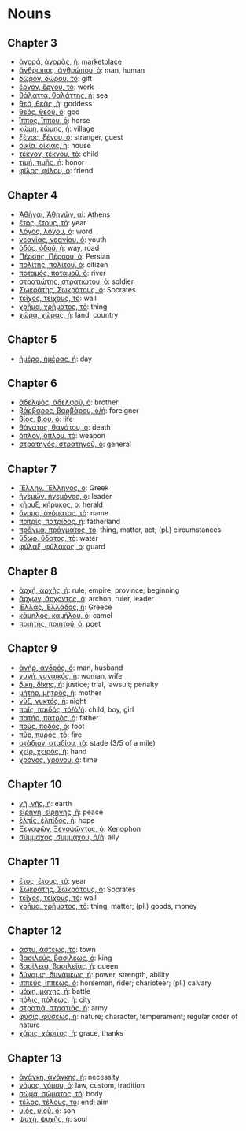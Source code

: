 # Nouns

## Chapter 3
- [ἀγορά, ἀγορᾶς, ἡ](https://en.wiktionary.org/wiki/ἀγορά#Declension): marketplace
- [ἄνθρωπος, ἀνθρώπου, ὁ](https://en.wiktionary.org/wiki/ἄνθρωπος#Declension): man, human
- [δῶρον, δώρου, τό](https://en.wiktionary.org/wiki/δῶρον#Declension): gift
- [ἔργον, ἔργου, τό](https://en.wiktionary.org/wiki/ἔργον#Declension): work
- [θάλαττα, θαλάττης, ἡ](https://en.wiktionary.org/wiki/θάλαττα#Declension): sea
- [θεά, θεᾶς, ἡ](https://en.wiktionary.org/wiki/θεά#Declension): goddess
- [θεός, θεοῦ, ὁ](https://en.wiktionary.org/wiki/θεός#Declension): god
- [ἵππος, ἵππου, ὁ](https://en.wiktionary.org/wiki/ἵππος#Declension): horse
- [κώμη, κώμης, ἡ](https://en.wiktionary.org/wiki/κώμη#Declension): village
- [ξένος, ξένου, ὁ](https://en.wiktionary.org/wiki/ξένος#Declension): stranger, guest
- [οἰκία, οἰκίας, ἡ](https://en.wiktionary.org/wiki/οἰκία#Declension): house
- [τέκνον, τέκνου, τό](https://en.wiktionary.org/wiki/τέκνον#Declension): child
- [τιμή, τιμῆς, ἡ](https://en.wiktionary.org/wiki/τιμή#Declension): honor
- [φίλος, φίλου, ὁ](https://en.wiktionary.org/wiki/φίλος#Declension): friend

## Chapter 4
- [Ἀθῆναι, Ἀθηνῶν, αἱ](https://en.wiktionary.org/wiki/Ἀθῆναι#Declension): Athens
- [ἔτος, ἔτους, τό](https://en.wiktionary.org/wiki/ἔτος#Declension): year
- [λόγος, λόγου, ὁ](https://en.wiktionary.org/wiki/λόγος#Declension): word
- [νεανίας, νεανίου, ὁ](https://en.wiktionary.org/wiki/νεανίας#Declension): youth
- [ὁδός, ὁδοῦ, ἡ](https://en.wiktionary.org/wiki/ὁδός#Declension): way, road
- [Πέρσης, Πέρσου, ὁ](https://en.wiktionary.org/wiki/Πέρσης#Declension): Persian
- [πολίτης, πολίτου, ὁ](https://en.wiktionary.org/wiki/πολίτης#Declension): citizen
- [ποταμός, ποταμοῦ, ὁ](https://en.wiktionary.org/wiki/ποταμός#Declension): river
- [στρατιώτης, στρατιώτου, ὁ](https://en.wiktionary.org/wiki/στρατιώτης#Declension): soldier
- [Σωκράτης, Σωκράτους, ὁ](https://en.wiktionary.org/wiki/Σωκράτης#Declension): Socrates
- [τεῖχος, τείχους, τό](https://en.wiktionary.org/wiki/τεῖχος#Declension): wall
- [χρῆμα, χρήματος, τό](https://en.wiktionary.org/wiki/χρῆμα#Declension): thing
- [χώρα, χώρας, ἡ](https://en.wiktionary.org/wiki/χώρα#Declension): land, country

## Chapter 5
- [ἡμέρα, ἡμέρας, ἡ](https://en.wiktionary.org/wiki/ἡμέρα#Declension): day

## Chapter 6
- [ἀδελφός, ἀδελφοῦ, ὁ](https://en.wiktionary.org/wiki/ἀδελφός#Declension): brother
- [βάρβαρος, βαρβάρου, ὁ/ἡ](https://en.wiktionary.org/wiki/βάρβαρος#Declension): foreigner
- [βίος, βίου, ὁ](https://en.wiktionary.org/wiki/βίος#Declension): life
- [θάνατος, θανάτου, ὁ](https://en.wiktionary.org/wiki/θάνατος#Declension): death
- [ὅπλον, ὅπλου, τό](https://en.wiktionary.org/wiki/ὅπλον#Declension): weapon
- [στρατηγός, στρατηγοῦ, ὁ](https://en.wiktionary.org/wiki/στρατηγός#Declension): general

## Chapter 7
- [Ἕλλην, Ἕλληνος, ο](https://en.wiktionary.org/wiki/Ἕλλην#Declension): Greek
- [ἡγεμών, ἡγεμόνος, ο](https://en.wiktionary.org/wiki/ἡγεμών#Declension): leader
- [κήρυξ, κήρυκος, ο](https://en.wiktionary.org/wiki/κήρυξ#Declension): herald
- [ὄνομα, ὀνόματος, τὸ](https://en.wiktionary.org/wiki/ὄνομα#Declension): name
- [πατρίς, πατρίδος, ἡ](https://en.wiktionary.org/wiki/πατρίς#Declension): fatherland
- [πρᾶγμα, πράγματος, τὸ](https://en.wiktionary.org/wiki/πρᾶγμα#Declension): thing, matter, act; (pl.) circumstances
- [ὕδωρ, ὕδατος, τὸ](https://en.wiktionary.org/wiki/ὕδωρ#Declension): water
- [φύλαξ, φύλακος, ο](https://en.wiktionary.org/wiki/φύλαξ#Declension): guard

## Chapter 8
- [ἀρχή, ἀρχῆς, ἡ](https://en.wiktionary.org/wiki/ἀρχή#Declension): rule; empire; province; beginning
- [ἄρχων, ἄρχοντος, ὁ](https://en.wiktionary.org/wiki/ἄρχων#Declension): archon, ruler, leader
- [Ἐλλάς, Ἑλλάδος, ἡ](https://en.wiktionary.org/wiki/Ἐλλάς#Declension): Greece
- [κάμηλος, καμήλου, ὁ](https://en.wiktionary.org/wiki/κάμηλος#Declension): camel
- [ποιητής, ποιητοῦ, ὁ](https://en.wiktionary.org/wiki/ποιητής#Declension): poet

## Chapter 9
- [ἀνήρ, ἀνδρός, ὁ](https://en.wiktionary.org/wiki/ἀνήρ#Declension): man, husband
- [γυνή, γυναικός, ἡ](https://en.wiktionary.org/wiki/γυνή#Declension): woman, wife
- [δίκη, δίκης, ἡ](https://en.wiktionary.org/wiki/δίκη#Declension): justice; trial, lawsuit; penalty
- [μήτηρ, μητρός, ἡ](https://en.wiktionary.org/wiki/μήτηρ#Declension): mother
- [νὺξ, νυκτός, ἡ](https://en.wiktionary.org/wiki/νὺξ#Declension): night
- [παῖς, παιδός, τό/ὁ/ἡ](https://en.wiktionary.org/wiki/παῖς#Declension): child, boy, girl 
- [πατήρ, πατρός, ὁ](https://en.wiktionary.org/wiki/πατήρ#Declension): father
- [πούς, ποδός, ὁ](https://en.wiktionary.org/wiki/πούς#Declension): foot
- [πῦρ, πυρός, τό](https://en.wiktionary.org/wiki/πῦρ#Declension): fire
- [στάδιον, σταδίου, τό](https://en.wiktionary.org/wiki/στάδιον#Declension): stade (3/5 of a mile)
- [χείρ, χειρός, ἡ](https://en.wiktionary.org/wiki/χείρ#Declension): hand
- [χρόνος, χρόνου, ὁ](https://en.wiktionary.org/wiki/χρόνος#Declension): time

## Chapter 10
- [γῆ, γῆς, ἡ](https://en.wiktionary.org/wiki/γῆ#Declension): earth
- [εἰρήνη, εἰρήνης, ἡ](https://en.wiktionary.org/wiki/εἰρήνη#Declension): peace
- [ἐλπίς, ἐλπίδος, ἡ](https://en.wiktionary.org/wiki/ἐλπίς#Declension): hope
- [Ξενοφῶν, Ξενοφῶντος, ὁ](https://en.wiktionary.org/wiki/Ξενοφῶν#Declension): Xenophon
- [σύμμαχος, συμμάχου, ὁ/ἡ](https://en.wiktionary.org/wiki/σύμμαχος#Declension): ally

## Chapter 11
- [ἔτος, ἔτους, τό](https://en.wiktionary.org/wiki/ἔτος#Declension): year
- [Σωκράτης, Σωκράτους, ὁ](https://en.wiktionary.org/wiki/Σωκράτης#Declension): Socrates
- [τεῖχος, τείχους, τό](https://en.wiktionary.org/wiki/τεῖχος#Declension): wall
- [χρῆμα, χρήματος, τό](https://en.wiktionary.org/wiki/χρῆμα#Declension): thing, matter; (pl.) goods, money

## Chapter 12
- [ἄστυ, ἄστεως, τό](https://en.wiktionary.org/wiki/ἄστυ#Declension): town
- [βασιλεύς, βασιλέως, ὁ](https://en.wiktionary.org/wiki/βασιλεύς#Declension): king
- [βασίλεια, βασιλείας, ἡ](https://en.wiktionary.org/wiki/βασίλεια#Declension): queen
- [δύναμις, δυνάμεως, ἡ](https://en.wiktionary.org/wiki/δύναμις#Declension): power, strength, ability
- [ἱππεύς, ἱππέως, ὁ](https://en.wiktionary.org/wiki/ἱππεύς#Declension): horseman, rider; charioteer; (pl.) calvary
- [μάχη, μάχης, ἡ](https://en.wiktionary.org/wiki/μάχη#Declension): battle
- [πόλις, πόλεως, ἡ](https://en.wiktionary.org/wiki/πόλις#Declension): city
- [στρατιά, στρατιᾶς, ἡ](https://en.wiktionary.org/wiki/στρατιά#Declension): army
- [φύσις, φύσεως, ἡ](https://en.wiktionary.org/wiki/φύσις#Declension): nature; character, temperament; regular order of nature
- [χάρις, χάριτος, ἡ](https://en.wiktionary.org/wiki/χάρις#Declension): grace, thanks

## Chapter 13
- [ἀνάγκη, ἀνάγκης, ἡ](https://en.wiktionary.org/wiki/ἀνάγκη#Declension): necessity
- [νόμος, νόμου, ὁ](https://en.wiktionary.org/wiki/νόμος#Declension): law, custom, tradition
- [σώμα, σώματος, τό](https://en.wiktionary.org/wiki/σώμα#Declension): body
- [τέλος, τέλους, τό](https://en.wiktionary.org/wiki/τέλος#Declension): end; aim
- [υἱός, υἱοῦ, ὁ](https://en.wiktionary.org/wiki/υἱός#Declension): son
- [ψυχή, ψυχῆς, ἡ](https://en.wiktionary.org/wiki/ψυχή#Declension): soul
